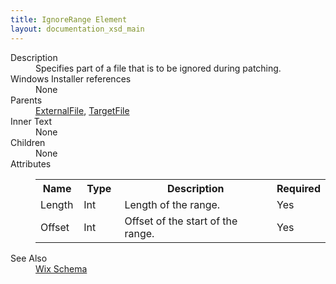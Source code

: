 ```yaml
---
title: IgnoreRange Element
layout: documentation_xsd_main
---
```

<dl>
  <dt>Description</dt>
  <dd>Specifies part of a file that is to be ignored during patching.</dd>
  <dt>Windows Installer references</dt>
  <dd>None</dd>
  <dt>Parents</dt>
  <dd>
    <a href="../externalfile/">ExternalFile</a>, <a href="../targetfile/">TargetFile</a></dd>
  <dt>Inner Text</dt>
  <dd>None</dd>
  <dt>Children</dt>
  <dd>None</dd>
  <dt>Attributes</dt>
  <dd>
    <table cellspacing="0" cellpadding="0" class="schema">
      <tr>
        <th width="15%">Name</th>
        <th width="15%">Type</th>
        <th width="65%">Description</th>
        <th width="15%">Required</th>
      </tr>
      <tr>
        <td>Length</td>
        <td>Int</td>
        <td>Length of the range.</td>
        <td>Yes</td>
      </tr>
      <tr>
        <td>Offset</td>
        <td>Int</td>
        <td>Offset of the start of the range.</td>
        <td>Yes</td>
      </tr>
    </table>
  </dd>
  <dt>See Also</dt>
  <dd>
    <a href="../">Wix Schema</a>
  </dd>
</dl>
